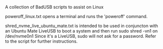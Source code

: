 A collection of BadUSB scripts to assist on Linux

poweroff_linux.txt opens a terminal and runs the 'poweroff' command.

shred_nvme_live_ubuntu_mate.txt is intended to be used in conjuncton with an Ubuntu Mate LiveUSB to boot a system 
and then run sudo shred -vn1 on /dev/nvme0n1  Since it's a LiveUSB, sudo will not ask for a password. Refer to the script for further instructions.

